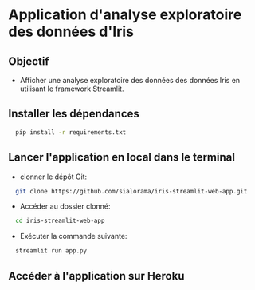 # Application d'analyse exploratoire des données d'Iris

## Objectif

+ Afficher une analyse exploratoire des données des données Iris en utilisant le framework Streamlit.

## Installer les dépendances

```bash
  pip install -r requirements.txt
```

## Lancer l'application en local dans le terminal

+ clonner le dépôt Git:

```bash
  git clone https://github.com/sialorama/iris-streamlit-web-app.git
```

+ Accéder au dossier clonné:

```bash
  cd iris-streamlit-web-app
```

+ Exécuter la commande suivante:

```bash
  streamlit run app.py
```

## Accéder à l'application sur Heroku

```https://iris--streamlit-app.herokuapp.com/
```
